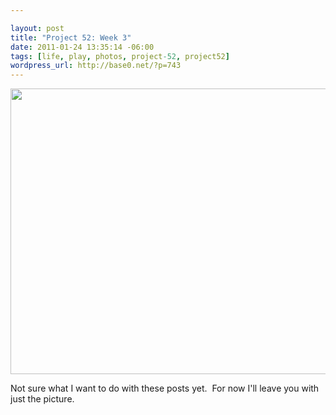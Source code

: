 ```yaml
--- 

layout: post
title: "Project 52: Week 3"
date: 2011-01-24 13:35:14 -06:00
tags: [life, play, photos, project-52, project52]
wordpress_url: http://base0.net/?p=743
---
```

<a rel="attachment wp-att-744" href="http://base0.net/posts/project-52-week-3/samsung-5/"><img class="alignnone size-large wp-image-744" title="Project 52 Week 3" src="http://base0.net/wp-content/uploads/2011/01/2011-01-22-23.21.47-610x457.jpg" alt="" width="610" height="457" /></a>

Not sure what I want to do with these posts yet.  For now I'll leave you with just the picture.
